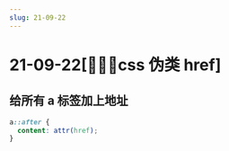 ```yaml
---
slug: 21-09-22
---
```


# 21-09-22[css 伪类 href]

## 给所有 a 标签加上地址

```css
a::after {
  content: attr(href);
}
```
